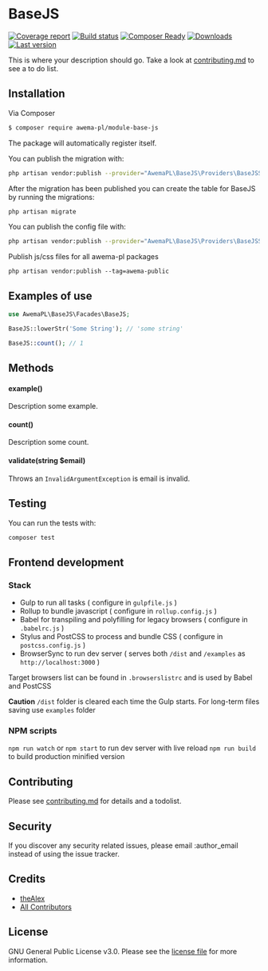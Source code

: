 # BaseJS

[![Coverage report](https://repo.awema.pl/4GBWO/awema-pl/module-base-js/badges/master/coverage.svg)](https://www.awema.pl/)
[![Build status](https://repo.awema.pl/4GBWO/awema-pl/module-base-js/badges/master/build.svg)](https://www.awema.pl/)
[![Composer Ready](https://www.awema.pl/4GBWO/awema-pl/module-base-js/status.svg)](https://www.awema.pl/)
[![Downloads](https://www.awema.pl/4GBWO/awema-pl/module-base-js/downloads.svg)](https://www.awema.pl/)
[![Last version](https://www.awema.pl/4GBWO/awema-pl/module-base-js/version.svg)](https://www.awema.pl/)


This is where your description should go. Take a look at [contributing.md](contributing.md) to see a to do list.

## Installation

Via Composer

``` bash
$ composer require awema-pl/module-base-js
```

The package will automatically register itself.

You can publish the migration with:

```bash
php artisan vendor:publish --provider="AwemaPL\BaseJS\Providers\BaseJSServiceProvider" --tag="migrations"
```

After the migration has been published you can create the table for BaseJS by running the migrations:

```bash
php artisan migrate
```

You can publish the config file with:

```bash
php artisan vendor:publish --provider="AwemaPL\BaseJS\Providers\BaseJSServiceProvider" --tag="config"
```

Publish js/css files for all awema-pl packages

```
php artisan vendor:publish --tag=awema-public
```

## Examples of use

```php
use AwemaPL\BaseJS\Facades\BaseJS;

BaseJS::lowerStr('Some String'); // 'some string'

BaseJS::count(); // 1
```

## Methods

#### example()

Description some example.

#### count()

Description some count.

#### validate(string $email)

Throws an `InvalidArgumentException` is email is invalid.

## Testing

You can run the tests with:

```bash
composer test
```

## Frontend development

### Stack

- Gulp to run all tasks ( configure in `gulpfile.js` )
- Rollup to bundle javascript ( configure in `rollup.config.js` )
- Babel for transpiling and polyfilling for legacy browsers ( configure in `.babelrc.js` )
- Stylus and PostCSS to process and bundle CSS ( configure in `postcss.config.js` )
- BrowserSync to run dev server ( serves both `/dist` and `/examples` as `http://localhost:3000` )

Target browsers list can be found in `.browserslistrc` and is used by Babel and PostCSS

**Caution** `/dist` folder is cleared each time the Gulp starts. For long-term files saving use `examples` folder

### NPM scripts

`npm run watch` or `npm start` to run dev server with live reload
`npm run build` to build production minified version

## Contributing

Please see [contributing.md](contributing.md) for details and a todolist.

## Security

If you discover any security related issues, please email :author_email instead of using the issue tracker.

## Credits

- [theAlex][link-author]
- [All Contributors][link-contributors]

## License

GNU General Public License v3.0. Please see the [license file](license.md) for more information.

[ico-version]: https://img.shields.io/packagist/v/awemapl/basejs.svg?style=flat-square
[ico-downloads]: https://img.shields.io/packagist/dt/awemapl/basejs.svg?style=flat-square
[ico-travis]: https://img.shields.io/travis/awemapl/basejs/master.svg?style=flat-square
[ico-styleci]: https://styleci.io/repos/12345678/shield

[link-packagist]: https://packagist.org/packages/awemapl/basejs
[link-downloads]: https://packagist.org/packages/awemapl/basejs
[link-travis]: https://travis-ci.org/awemapl/basejs
[link-styleci]: https://styleci.io/repos/12345678
[link-author]: https://github.com/awemapl
[link-contributors]: ../../contributors]
 